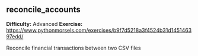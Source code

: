 ## reconcile_accounts
**Difficulty:** Advanced
**Exercise:** https://www.pythonmorsels.com/exercises/b9f7d5218a3f4524b31d145146397edd/

Reconcile financial transactions between two CSV files
    